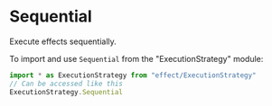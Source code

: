 # Sequential

Execute effects sequentially.

To import and use `Sequential` from the "ExecutionStrategy" module:

```ts
import * as ExecutionStrategy from "effect/ExecutionStrategy"
// Can be accessed like this
ExecutionStrategy.Sequential
```
